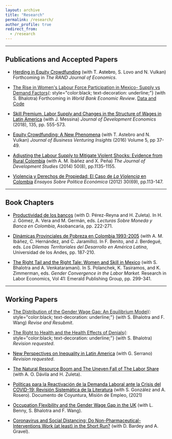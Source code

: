 ```yaml
---
layout: archive
title: "Research"
permalink: /research/
author_profile: true
redirect_from:
  - /research
---
```


<hr>

## Publications and Accepted Papers

* <a href="https://people.hec.edu/lovo/wp-content/uploads/sites/28/2023/01/Herding_Equity_Crowdfunding-4.pdf" style="color: black;">Herding in Equity Crowdfunding</a> (with <a href="[URL](https://www.hec.edu/en/faculty-research/faculty-directory/faculty-member/astebro-thomas)" style="color: black; text-decoration: none;">T. Astebro</a>, S. Lovo and N. Vulkan) Forthcoming in *The RAND Journal of Economics*.
  
* [The Rise in Women's Labour Force Participation in Mexico- Supply vs Demand Factors](/files/Bhalotra-Fernandez-Mexico-FLFP-supply-demand.pdf){: style="color:black; text-decoration: underline;"} (with S. Bhalotra) Forthcoming in *World Bank Economic Review*. [Data and Code](https://github.com/man-fern/Bhalotra-Fernandez-WBER-Replication)

* <a href="https://www.sciencedirect.com/science/article/abs/pii/S0304387818304905" style="color: black;">Skill Premium, Labor Supply and Changes in the Structure of Wages in Latin America</a> (with J. Messina) *Journal of Development Economics* (2018), 135, pp. 555-573.

* <a href="https://www.sciencedirect.com/science/article/abs/pii/S2352673416300026" style="color: black;">Equity Crowdfunding: A New Phenomena</a> (with T. Astebro and N. Vulkan) *Journal of Business Venturing Insights* (2016) Volume 5, pp 37-49.

* <a href="https://www.tandfonline.com/doi/abs/10.1080/00220388.2014.919384" style="color: black;"> Adjusting the Labour Supply to Mitigate Violent Shocks: Evidence from Rural Colombia</a> (with A. M.  Ibáñez and X. Peña) *The Journal of Development Studies* (2014) 50(8), pp.1135-1155.

* <a href="https://www.banrep.gov.co/sites/default/files/publicaciones/archivos/espe_art3_69.pdf" style="color: black;"> Violencia y Derechos de Propiedad: El Caso de *La Violencia* en Colombia</a> *Ensayos Sobre Política Económica* (2012) 30(69), pp.113-147.

<hr>

## Book Chapters

* <a href="https://www.asobancaria.com/wp-content/uploads/2022/08/Lecturas_Sobre_Moneda_y_Banca_en_Colombia_2022.pdf" style="color: black;">Productividad de los bancos</a> (with D. Pérez-Reyna and H. Zuleta). In H. J. Gómez, A. Vera and M. Germán, eds. *Lecturas Sobre Moneda y Banca en Colombia*, Asobancaria, pp. 222-271.

* <a href="https://www.jstor.org/stable/10.7440/j.ctt1g0b7ps" style="color: black;"> Dinámicas Provinciales de Pobreza en Colombia 1993-2005</a> (with A. M.  Ibáñez, C. Hernández, and C. Jaramillo). In F. Benito, and J. Berdegué, eds. *Los Dilemas Territoriales del Desarrollo en América Latina*, Universidad de los Andes, pp. 187-210.

* <a href="https://www.emerald.com/insight/publication/doi/10.1108/S0147-9121201541" style="color: black;"> The Right Tail and the Right Tale: Women and Skill in Mexico</a> (with S. Bhalotra and A. Venkataramani). In S. Polanchek, K. Tasiramos, and K. Zimmerman, eds. *Gender Convergence in the Labor Market*. Research in Labor Economics, Vol 41: Emerald Publishing Group, pp. 299-341.

<hr>

## Working Papers

* [The Distribution of the Gender Wage Gap: An Equilibrium Model](/files/Bhalotra-Fernandez-Wang-FLFP-eq-model.pdf){: style="color:black; text-decoration: underline;"} (with S. Bhalotra and F. Wang) *Revise and Resubmit*. 

* [The Right to Health and the Health Effects of Denials](/files/Bhalotra-Fernandez-right-to-health.pdf){: style="color:black; text-decoration: underline;"} (with S. Bhalotra) *Revision requested*.

* <a href="https://repositorio.uniandes.edu.co/handle/1992/58838" style="color: black;"> New Perspectives on Inequality in Latin America</a> (with G. Serrano) *Revision requested*.

* <a href="https://papers.ssrn.com/sol3/papers.cfm?abstract_id=3892487" style="color: black;">The Natural Resource Boom and The Uneven Fall of The Labor Share</a> (with A. O. Dávila and H. Zuleta).

* <a href="https://www.misionempleo.gov.co/Documentos%20compartidos/Doc_Coyuntura/Reactivacion_demanda_laboral.pdf" style="color: black;">Políticas para la Reactivación de la Demanda Laboral ante la Crisis del COVID-19: Revisión Sistemática de la Literatura</a> (with S. González and A. Rosero). Documento de Coyuntura, Misión de Empleo, (2021)

* <a href="https://fanwangecon.github.io/assets/UK_Flexibility_Gender_Wage_Gap.pdf" style="color: black;"> Occupation Flexibility and the Gender Wage Gap in the UK</a> (with L. Benny, S. Bhalotra and F. Wang).

* <a href="https://www.iza.org/publications/dp/14095/coronavirus-and-social-distancing-do-non-pharmaceutical-interventions-work-at-least-in-the-short-run" style="color: black;"> Coronavirus and Social Distancing: Do Non-Pharmaceutical-Interventions Work (at least) in the Short Run?</a> (with D. Bardey and A. Gravel).